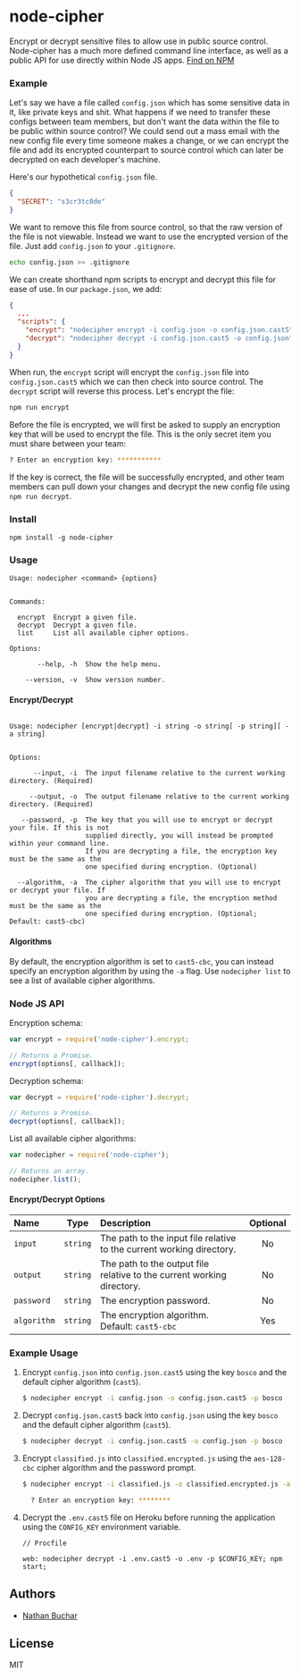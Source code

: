 # node-cipher

Encrypt or decrypt sensitive files to allow use in public source control. Node-cipher has a much more defined command line interface, as well as a public API for use directly within Node JS apps. [Find on NPM](https://www.npmjs.com/package/node-cipher)



### Example

Let's say we have a file called `config.json` which has some sensitive data in it, like private keys and shit. What happens if we need to transfer these configs between team members, but don't want the data within the file to be public within source control? We could send out a mass email with the new config file every time someone makes a change, or we can encrypt the file and add its encrypted counterpart to source control which can later be decrypted on each developer's machine.

Here's our hypothetical `config.json` file.

```json
{
  "SECRET": "s3cr3tc0de"
}
```

We want to remove this file from source control, so that the raw version of the file is not viewable. Instead we want to use the encrypted version of the file. Just add `config.json` to your `.gitignore`.

```bash
echo config.json >> .gitignore
```

We can create shorthand npm scripts to encrypt and decrypt this file for ease of use. In our `package.json`, we add:

```json
{
  ...
  "scripts": {
    "encrypt": "nodecipher encrypt -i config.json -o config.json.cast5",
    "decrypt": "nodecipher decrypt -i config.json.cast5 -o config.json"
  }
}
```

When run, the `encrypt` script will encrypt the `config.json` file into `config.json.cast5` which we can then check into source control. The `decrypt` script will reverse this process. Let's encrypt the file:

```bash
npm run encrypt
```

Before the file is encrypted, we will first be asked to supply an encryption key that will be used to encrypt the file. This is the only secret item you must share between your team:

```bash
? Enter an encryption key: ***********
```

If the key is correct, the file will be successfully encrypted, and other team members can pull down your changes and decrypt the new config file using `npm run decrypt`.



### Install

```
npm install -g node-cipher
```



### Usage


```
Usage: nodecipher <command> {options}


Commands:

  encrypt  Encrypt a given file.
  decrypt  Decrypt a given file.
  list     List all available cipher options.

Options:

       --help, -h  Show the help menu.

    --version, -v  Show version number.

```

#### Encrypt/Decrypt

```

Usage: nodecipher [encrypt|decrypt] -i string -o string[ -p string][ -a string]


Options:

      --input, -i  The input filename relative to the current working directory. (Required)

     --output, -o  The output filename relative to the current working directory. (Required)

   --password, -p  The key that you will use to encrypt or decrypt your file. If this is not
                   supplied directly, you will instead be prompted within your command line.
                   If you are decrypting a file, the encryption key must be the same as the
                   one specified during encryption. (Optional)

  --algorithm, -a  The cipher algorithm that you will use to encrypt or decrypt your file. If
                   you are decrypting a file, the encryption method must be the same as the
                   one specified during encryption. (Optional; Default: cast5-cbc)

```

#### Algorithms

By default, the encryption algorithm is set to `cast5-cbc`, you can instead specify an encryption algorithm by using the `-a` flag. Use `nodecipher list` to see a list of available cipher algorithms.



### Node JS API

Encryption schema:

```javascript
var encrypt = require('node-cipher').encrypt;

// Returns a Promise.
encrypt(options[, callback]);
```


Decryption schema:

```javascript
var decrypt = require('node-cipher').decrypt;

// Returns a Promise.
decrypt(options[, callback]);
```


List all available cipher algorithms:

```javascript
var nodecipher = require('node-cipher');

// Returns an array.
nodecipher.list();
```

#### Encrypt/Decrypt Options

|Name|Type|Description|Optional|
|:---|:--:|:----------|:------:|
|`input`|`string`|The path to the input file relative to the current working directory.|No|
|`output`|`string`|The path to the output file relative to the current working directory.|No|
|`password`|`string`|The encryption password.|No|
|`algorithm`|`string`|The encryption algorithm. Default: `cast5-cbc`|Yes|



### Example Usage

1. Encrypt `config.json` into `config.json.cast5` using the key `bosco` and the default cipher algorithm (`cast5`).

    ```bash
    $ nodecipher encrypt -i config.json -o config.json.cast5 -p bosco
    ```

2. Decrypt `config.json.cast5` back into `config.json` using the key `bosco` and the default cipher algorithm (`cast5`).

    ```bash
    $ nodecipher decrypt -i config.json.cast5 -o config.json -p bosco
    ```


3. Encrypt `classified.js` into `classified.encrypted.js` using the `aes-128-cbc` cipher algorithm and the password prompt.

    ```bash
    $ nodecipher encrypt -i classified.js -o classified.encrypted.js -a aes-128-cbc

      ? Enter an encryption key: ********
    ```

4. Decrypt the `.env.cast5` file on Heroku before running the application using the `CONFIG_KEY` environment variable.

    ```
    // Procfile

    web: nodecipher decrypt -i .env.cast5 -o .env -p $CONFIG_KEY; npm start;
    ```



## Authors
* [Nathan Buchar](mailto:hello@nathanbuchar.com)



## License
MIT
